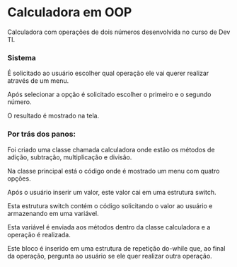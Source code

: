 # Calculadora em OOP
Calculadora com operações de dois números desenvolvida no curso de Dev TI.

### Sistema
É solicitado ao usuário escolher qual operação ele vai querer realizar através de um menu.

Após selecionar a opção é solicitado escolher o primeiro e o segundo número.

O resultado é mostrado na tela.

### Por trás dos panos:
Foi criado uma classe chamada calculadora onde estão os métodos de adição, subtração, multiplicação e divisão.

Na classe principal está o código onde é mostrado um menu com quatro opções.

Após o usuário inserir um valor, este valor cai em uma estrutura switch.

Esta estrutura switch contém o código solicitando o valor ao usuário e armazenando em uma variável.

Esta variável é enviada aos métodos dentro da classe calculadora e a operação é realizada.

Este bloco é inserido em uma estrutura de repetição do-while que, ao final da operação, pergunta ao usuário se ele quer realizar outra operação.
